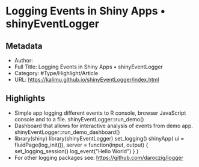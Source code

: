 # Logging Events in Shiny Apps • shinyEventLogger

## Metadata

* Author: 
* Full Title: Logging Events in Shiny Apps • shinyEventLogger
* Category: #Type/Highlight/Article
* URL: https://kalimu.github.io/shinyEventLogger/index.html

## Highlights

* Simple app logging different events to R console, browser JavaScript console and to a file.
  shinyEventLogger::run_demo()
* Dashboard that allows for interactive analysis of events from demo app.
  shinyEventLogger::run_demo_dashboard()
* library(shiny)
  library(shinyEventLogger)
  set_logging()
  shinyApp(
  ui = fluidPage(log_init()),
  server = function(input, output) {
  set_logging_session()
  log_event("Hello World")
  }
  )
* For other logging packages see: https://github.com/daroczig/logger

